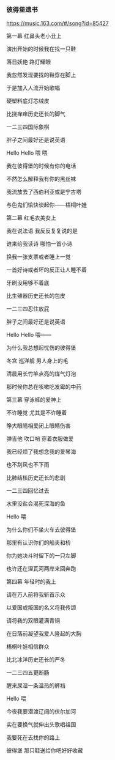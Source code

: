 ### 彼得堡遗书
https://music.163.com/#/song?id=85427

第一幕 红鼻头老小丑上

演出开始的时候我在找一只鞋

落日妖艳 路灯耀眼

我忽然发现要找的鞋穿在脚上

于是加入人流开始歌唱

硬塑料底灯芯绒皮

比挠痒痒历史还长的脚气

一二三四国际象棋

胖子之间最好还是说英语

Hello Hello 喂 喂

我在彼得堡的时候有你的电话

不然怎么解释我有你的黑丝袜

我流放去了西伯利亚或是宁古塔

与色鬼们愉快谈起你——梧桐叶娃

第二幕 红毛衣美女上

我在说法语 我反反复复说的是

谁来给我读诗 哪怕一首小诗

换我一张支票或者睡上一觉

一首好诗或者坏的反正让人睡不着

牙刷没用够不着底

比生殖器历史还长的包皮

一二三四忍住放屁

胖子之间最好还是说英语

Hello Hello 喂——

为什么我总想起忧伤的彼得堡

冬宫 巡洋舰 男人身上的毛

清晨用长竹竿点亮的煤气灯泡

那时候你总在咳嗽吃发霉的中药

第三幕 穿泳裤的爱神上

不许睡觉 尤其是不许睡着

睁大眼睛相爱闭上眼睛伤害

弹吉他 吹口哨 穿着衣服做爱

我已经烦了我想念我的爱琴海

也不刮风也不下雨

比肺结核历史还长的悲剧

一二三四回忆过去

水里没盐会渴死深海的鱼

Hello  喂

为什么你们不坐火车去彼得堡

那里有认识你们的船夫和桥

你为她决斗时留下的一只左脚

也许还在涅瓦河两岸来回奔跑

第四幕 年轻时的我上

请在万人前将我斩首示众

以爱国或叛国的名义将我传颂

请将我的双眼灌满青铜

在日落前凝望我爱人隆起的大胸

梧桐叶娃相信群众

比北冰洋历史还长的严冬

一二三四五更断肠

醒来尿湿一条温热的裤裆

Hello  喂

今夜我要潜渡辽阔的伏尔加河

实在要换气就伸出头歌唱祖国

我要死在去找你的路上

彼得堡 那只鞋送给你吧好好收藏
